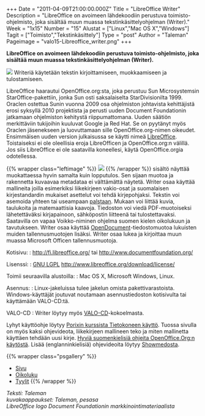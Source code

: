 +++
Date = "2011-04-09T21:00:00.000Z"
Title = "LibreOffice Writer"
Description = "LibreOffice on avoimeen lähdekoodiin perustuva toimisto-ohjelmisto, joka sisältää muun muassa tekstinkäsittelyohjelman (Writer)."
Week = "1x15"
Number = "15"
Alustat = ["Linux","Mac OS X","Windows"]
Tagit = ["Toimisto","Tekstinkäsittely"]
Type = "post"
Author = "Taleman"
Pageimage = "valo15-Libreoffice_writer.png"
+++


**LibreOffice on avoimeen lähdekoodiin perustuva toimisto-ohjelmisto,
joka sisältää muun muassa tekstinkäsittelyohjelman (Writer).**

![ ](/images/valo15-Libreoffice_writer.png "fig:valo15-Libreoffice_writer.png")
Writeriä käytetään tekstin kirjoittamiseen, muokkaamiseen ja
tulostamiseen.

LibreOffice haarautui OpenOffice.org:sta, joka perustuu Sun
Microsystemsin StarOffice-pakettiin, jonka Sun osti saksalaiselta
StarDivisionilta 1999. Oraclen ostettua Sunin vuonna 2009 osa
ohjelmiston johtavista kehittäjistä erosi syksyllä 2010 projektista ja
perusti uuden Document Foundationin jatkamaan ohjelmiston kehitystä
riippumattomana. Uuden säätiön merkittäviin tukijoihin kuuluvat Google
ja Red Hat. Se on pyytänyt myös Oraclen jäsenekseen ja luovuttamaan
sille OpenOffice.org-nimen oikeudet. Ensimmäisen uuden version
julkaisussa se käytti nimeä
[LibreOffice](http://fi.wikipedia.org/wiki/LibreOffice). Toistaiseksi ei
ole oleellisia eroja LibreOfficen ja OpenOffice.org:n välillä. Jos siis
LibreOffice ei ole saatavilla koneellesi, käytä OpenOffice.orgia
odotellessa.

{{% wrapper class="leftimage" %}}
![ ](/images/400px-LibreOffice_Mimetype_Icon_Draft2_Ivan.png)
{{% /wrapper %}}
sisältö näyttää muokattaessa hyvin samalta kuin lopputulos. Sen sijaan
muotoa ja rakennetta kuvaavaa metadataa ei välttämättä näytetä. Writer
osaa käyttää mallineita joilla esimerkiksi liikekirjeen vakio-osat ja
suomalaisen kirjestandardin mukaiset asettelut voi tehdä kirjepohjaksi.
Tekstin voi asemoida yhteen tai useampaan
[palstaan](http://en.wikipedia.org/wiki/Column_(typography)). Mukaan voi
liittää kuvia, taulukoita ja matemaattisia kaavoja. Tiedoston voi viedä
PDF-muotoiseksi lähetettäväksi kirjapainoon, sähköpostin liitteenä tai
tulostettavaksi. Saatavilla on vapaa Voikko-niminen ohjelma suomen
kielen oikolukuun ja tavutukseen. Writer osaa käyttää
[OpenDocument](http://fi.wikipedia.org/wiki/OpenDocument)-tiedostomuotoa
lukuisten muiden tallennusmuotojen lisäksi. Writer osaa lukea ja
kirjoittaa muun muassa Microsoft Officen tallennusmuotoja.

Kotisivu:
:    <http://fi.libreoffice.org/> tai <http://www.documentfoundation.org/>

Lisenssi:
:    [GNU LGPL](GNU_LGPL) <http://www.libreoffice.org/download/license/>

Toimii seuraavilla alustoilla:
:    Mac OS X, Microsoft Windows, Linux.

Asennus:
:    Linux-jakeluissa tulee jakelun omista pakettivarastoista. Windows-käyttäjät joutuvat noutamaan asennustiedoston kotisivulta tai käyttämään VALO-CD:tä.

VALO-CD
:   Writer löytyy myös
    [VALO-CD](http://www.valo-cd.fi/ilmainen_libreoffice)-kokoelmasta.

Lyhyt käyttöohje löytyy [Porixin kurssista Tietokoneen
käyttö](http://porixi.l-a.fi/TK-Tekstink%C3%A4sittely). Tuossa sivulla
on myös kaksi ohjevideota, liikekirjeen mallineen teko ja miten
mallinetta käyttäen tehdään uusi kirje. [Hyviä suomenkielisiä ohjeita
OpenOffice.Org:n käytöstä](http://fi.openoffice.org/dokumentaatio.html).
Lisää (englanninkielisiä) ohjevideoita löytyy
[Showmedosta](http://showmedo.com/videotutorials/openoffice).

{{% wrapper class="psgallery" %}}
* [Sivu](/images/LibreOffice-Writer-1-sivu.png)
* [Oikoluku](/images/LibreOffice-Writer-2-oikoluku.png)
* [Tyylit](/images/LibreOffice-Writer-3-tyylit.png)
{{% /wrapper %}}

*Teksti: Taleman* <br />
*kuvakaappaukset: Taleman, pesasa* <br />
*LibreOffice logo Document Foundationin markkinointimateriaalista*

